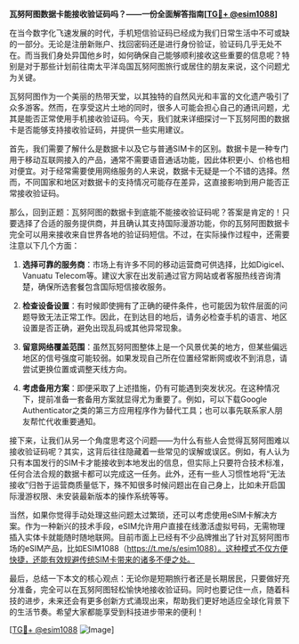 **瓦努阿图数据卡能接收验证码吗？——一份全面解答指南[[TG💪+ @esim1088](https://t.me/s/esim1088)]**

在当今数字化飞速发展的时代，手机短信验证码已经成为我们日常生活中不可或缺的一部分。无论是注册新账户、找回密码还是进行身份验证，验证码几乎无处不在。而当我们身处异国他乡时，如何确保自己能够顺利接收这些重要的信息呢？特别是对于那些计划前往南太平洋岛国瓦努阿图旅行或居住的朋友来说，这个问题尤为关键。

瓦努阿图作为一个美丽的热带天堂，以其独特的自然风光和丰富的文化遗产吸引了众多游客。然而，在享受这片土地的同时，很多人可能会担心自己的通讯问题，尤其是能否正常使用手机接收验证码。今天，我们就来详细探讨一下瓦努阿图的数据卡是否能够支持接收验证码，并提供一些实用建议。

首先，我们需要了解什么是数据卡以及它与普通SIM卡的区别。数据卡是一种专门用于移动互联网接入的产品，通常不需要语音通话功能，因此体积更小、价格也相对便宜。对于经常需要使用网络服务的人来说，数据卡无疑是一个不错的选择。然而，不同国家和地区对数据卡的支持情况可能存在差异，这直接影响到用户能否正常接收验证码。

那么，回到正题：瓦努阿图的数据卡到底能不能接收验证码呢？答案是肯定的！只要选择了合适的服务提供商，并且确认其支持国际漫游功能，你的瓦努阿图数据卡完全可以用来接收来自世界各地的验证码短信。不过，在实际操作过程中，还需要注意以下几个方面：

1. **选择可靠的服务商**：市场上有许多不同的移动运营商可供选择，比如Digicel、Vanuatu Telecom等。建议大家在出发前通过官方网站或者客服热线咨询清楚，确保所选套餐包含国际短信接收服务。
   
2. **检查设备设置**：有时候即使拥有了正确的硬件条件，也可能因为软件层面的问题导致无法正常工作。因此，在到达目的地后，请务必检查手机的语言、地区设置是否正确，避免出现乱码或其他异常现象。

3. **留意网络覆盖范围**：虽然瓦努阿图整体上是一个风景优美的地方，但某些偏远地区的信号强度可能较弱。如果发现自己所在位置经常断网或收不到消息，请尝试更换位置或调整天线方向。

4. **考虑备用方案**：即便采取了上述措施，仍有可能遇到突发状况。在这种情况下，提前准备一套备用方案就显得尤为重要了。例如，可以下载Google Authenticator之类的第三方应用程序作为替代工具；也可以事先联系家人朋友帮忙代收重要通知。

接下来，让我们从另一个角度思考这个问题——为什么有些人会觉得瓦努阿图难以接收验证码呢？其实，这背后往往隐藏着一些常见的误解或误区。例如，有人认为只有本国发行的SIM卡才能接收到本地发出的信息，但实际上只要符合技术标准，任何合法合规的数据卡都可以完成这一任务。此外，还有一些人习惯性地将“无法接收”归咎于运营商质量低下，殊不知很多时候问题出在自己身上，比如未开启国际漫游权限、未安装最新版本的操作系统等等。

当然，如果你觉得手动处理这些问题太过繁琐，还可以考虑使用eSIM卡解决方案。作为一种新兴的技术手段，eSIM允许用户直接在线激活虚拟号码，无需物理插入实体卡就能随时随地联网。目前市面上已经有不少品牌推出了针对瓦努阿图市场的eSIM产品，比如ESIM1088（https://t.me/s/esim1088）。这种模式不仅方便快捷，还能有效规避传统SIM卡带来的诸多不便之处。

最后，总结一下本文的核心观点：无论你是短期旅行者还是长期居民，只要做好充分准备，完全可以在瓦努阿图轻松愉快地接收验证码。同时也要记住一点，随着科技的进步，未来还会有更多创新方式涌现出来，帮助我们更好地适应全球化背景下的生活节奏。希望大家都能享受到科技进步带来的便利！

[[TG💪+ @esim1088](https://t.me/s/esim1088) ![Image](https://i.postimg.cc/4NQfJmqS/Snipaste-2025-05-13-00-14-12.png)]